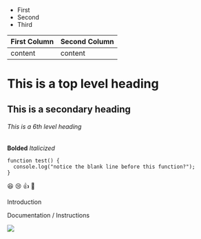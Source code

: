 - First
- Second
- Third
  

| First Column | Second Column |
|--------------|---------------|
| content      | content       |



# This is a top level heading
## This is a secondary heading	
###### This is a 6th level heading	
**Bolded**
*Italicized*

```
function test() {
  console.log("notice the blank line before this function?");
}
```

:laughing:
:cry:
:+1:
:hankey:


Introduction

Documentation / Instructions


![](https://i.imgur.com/1QgrNNw.png)